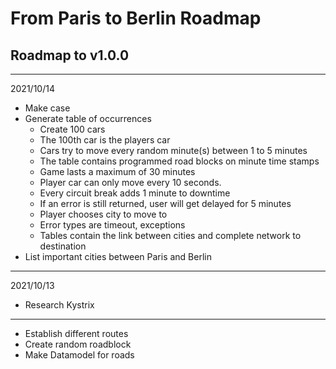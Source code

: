 # From Paris to Berlin Roadmap

## Roadmap to v1.0.0

---

2021/10/14

- Make case
- Generate table of occurrences
	- Create 100 cars
	- The 100th car is the players car
	- Cars try to move every random minute(s) between 1 to 5 minutes
	- The table contains programmed road blocks on minute time stamps
	- Game lasts a maximum of 30 minutes
	- Player car can only move every 10 seconds.
	- Every circuit break adds 1 minute to downtime
	- If an error is still returned, user will get delayed for 5 minutes
	- Player chooses city to move to
	- Error types are timeout, exceptions
	- Tables contain the link between cities and complete network to destination
- List important cities between Paris and Berlin

---

2021/10/13

- Research Kystrix

---

- Establish different routes
- Create random roadblock
- Make Datamodel for roads